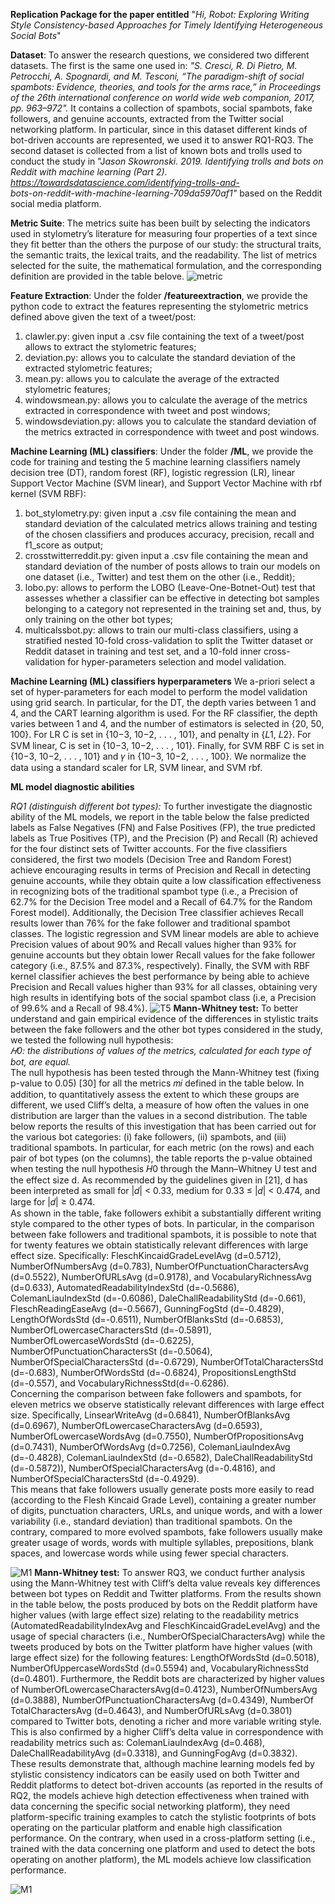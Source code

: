 **Replication Package for the paper entitled**  "*Hi, Robot: Exploring Writing Style Consistency-based Approaches for Timely  Identifying Heterogeneous Social Bots*"

**Dataset**:
To answer the research questions, we considered two different datasets. The first is the same one used in:
*"S. Cresci, R. Di Pietro, M. Petrocchi, A. Spognardi, and M. Tesconi,
“The paradigm-shift of social spambots: Evidence, theories, and tools
for the arms race,” in Proceedings of the 26th international conference
on world wide web companion, 2017, pp. 963–972".*
It contains a collection of spambots, social spambots, fake followers, and genuine accounts, extracted from the Twitter social networking platform. In particular, since in this dataset different kinds of bot-driven accounts are represented, we used it to answer RQ1-RQ3.
The second dataset is collected from a list of known bots and trolls used to conduct the study in "J*ason Skowronski. 2019.  Identifying trolls and bots on Reddit with machine learning (Part 2). https://towardsdatascience.com/identifying-trolls-and-  
bots-on-reddit-with-machine-learning-709da5970af1"* based on the  Reddit social media platform.

**Metric Suite**:
The metrics suite has been built by selecting the indicators
used in stylometry’s literature for measuring four properties
of a text since they fit better than the others the purpose of
our study: the structural traits, the semantic traits, the lexical
traits, and the readability. The list of metrics selected for the suite,
the mathematical formulation, and the corresponding definition
are provided in the table belove.
![metric
](https://user-images.githubusercontent.com/129288915/228536584-48f1ede2-05cb-418c-8781-c6e0cb701f08.png)

**Feature Extraction**:
Under the folder **/featureextraction**, we provide the python code to extract the features representing the stylometric metrics defined above given the text of a tweet/post:

 1. clawler.py: given input a .csv file containing the text of a tweet/post allows to extract the stylometric features;
 2. deviation.py: allows you to calculate the standard deviation of the extracted stylometric features;
 3. mean.py: allows you to calculate the average of the extracted stylometric features;
 4. windowsmean.py: allows you to calculate the average of the metrics extracted in correspondence with tweet and post windows;
 5. windowsdeviation.py: allows you to calculate  the standard deviation of the metrics extracted in correspondence with tweet and post windows.

**Machine Learning (ML) classifiers**:
Under the folder **/ML**, we provide the code for training and testing the 5 machine learning classifiers namely decision tree (DT), random forest (RF), logistic regression (LR), linear Support Vector Machine (SVM linear), and Support Vector Machine with rbf kernel (SVM RBF):
1. bot_stylometry.py: given input a .csv file containing the mean and standard deviation of the calculated metrics allows training and testing of the chosen classifiers and produces accuracy, precision, recall and f1_score as output;
2. crosstwitterreddit.py: given input a .csv file containing the mean and standard deviation of the number of posts allows to train our models on one dataset (i.e., Twitter) and test them on the other (i.e., Reddit);
3. lobo.py: allows to perform the LOBO (Leave-One-Botnet-Out) test that assesses whether a classifier can be effective in detecting bot samples belonging to a category not represented in the training set and, thus, by only training on the other bot types;
4. multicalssbot.py: allows to train our multi-class classifiers, using a stratified nested 10-fold cross-validation to split the Twitter dataset or Reddit dataset in training and test set, and a 10-fold inner cross-validation for hyper-parameters selection and model validation.

**Machine Learning (ML) classifiers hyperparameters**
We a-priori select a set of hyper-parameters for each model to perform the model validation   using grid search. In particular, for the DT, the depth varies between 1 and 4, and the CART learning algorithm is used. For the   RF classifier, the depth varies between 1 and 4, and the number of estimators is selected in  {20,  50,  100}. For LR C is set in  {10−3,  10−2, . . . ,  101}, and penalty in  {𝐿1, 𝐿2}. For SVM linear, C is set  in  {10−3,  10−2, . . . ,  101}. Finally, for SVM RBF C is set in  {10−3,  10−2, . . . ,  101}  and  𝛾  in  {10−3,  10−2, . . . ,  100}. We normalize the data using a standard scaler for LR, SVM linear, and SVM rbf.

**ML model diagnostic abilities**

*RQ1 (distinguish different bot types):*
To further investigate the diagnostic ability of the ML models, we report in the table below the false predicted labels as False Negatives (FN) and False Positives (FP), the true predicted labels as True Positives (TP), and the Precision (P) and Recall (R) achieved for the four distinct sets of Twitter accounts. For the five classifiers considered,  the first two models (Decision Tree and Random Forest) achieve encouraging results in terms of Precision and Recall in detecting genuine accounts, while they obtain quite a low classification effectiveness in recognizing bots of the traditional spambot type (i.e., a Precision of 62.7% for the Decision Tree model and a Recall of 64.7% for the Random Forest model). Additionally, the Decision Tree classifier achieves Recall results lower than 76% for the fake follower and traditional spambot classes. The logistic regression and SVM linear models are able to achieve Precision values of about 90% and Recall values higher than 93% for genuine accounts but they obtain lower Recall values for the fake follower category (i.e., 87.5% and 87.3%, respectively). Finally, the SVM with RBF kernel classifier achieves the best performance by being able to achieve Precision and Recall values higher than 93% for all classes, obtaining very high results in identifying bots of the social spambot class (i.e, a Precision of 99.6% and a Recall of 98.4%).
![T5](https://github.com/user-attachments/assets/584c64bb-6469-44ae-a085-b312f01e0893)
**Mann-Whitney test:**
To better understand and gain empirical evidence of the differences in stylistic traits between the fake followers and the other bot types considered in the study, we tested the following null hypothesis:  
*𝐻0: the distributions of values of the metrics, calculated for each type of bot, are equal.*  
The null hypothesis has been tested through the Mann-Whitney test (fixing p-value to 0.05) [30] for all the metrics  𝑚𝑖  defined in the table below. In addition, to quantitatively assess the extent to which these groups are different, we used Cliff’s delta, a measure of  how often the values in one distribution are larger than the values in a second distribution. The table below reports the results of this investigation that has been carried out for the various bot categories: (i) fake followers, (ii) spambots, and (iii) traditional spambots. In particular, for each metric (on the rows) and each pair of bot types (on the columns), the table reports the  p-value  obtained when testing the null hypothesis  𝐻0  through the Mann–Whitney U test and the effect size d. As recommended by the guidelines given in [21],  d  has been interpreted as  small  for  |𝑑|  <  0.33,  medium  for  0.33  ≤ |𝑑|  <  0.474,  and  large  for |𝑑| ≥  0.474.  
As shown in the table, fake followers exhibit a substantially different writing style compared to the other types of bots. In particular, in the comparison between fake followers and traditional spambots, it is possible to note that for twenty features we obtain statistically relevant differences with  large  effect size. Specifically:  FleschKincaidGradeLevelAvg (d=0.5712),  NumberOfNumbersAvg (d=0.783), NumberOfPunctuationCharactersAvg (d=0.5522),  NumberOfURLsAvg (d=0.9178), and  VocabularyRichnessAvg (d=0.633),  AutomatedReadabilityIndexStd (d=-0.5686), ColemanLiauIndexStd (d=-0.6086), DaleChallReadabilityStd (d=-0.661),  FleschReadingEaseAvg (d=-0.5667), GunningFogStd (d=-0.4829), LengthOfWordsStd (d=-0.6511), NumberOfBlanksStd (d=-0.6853), NumberOfLowercaseCharactersStd (d=-0.5891),  
NumberOfLowercaseWordsStd (d=-0.6225), NumberOfPunctuationCharactersSt (d=-0.5064), NumberOfSpecialCharactersStd (d=-0.6729), NumberOfTotalCharactersStd (d=-0.683), NumberOfWordsStd (d=-0.6824),  PropositionsLengthStd (d=-0.557), and VocabularyRichnessStd(d=-0.6286).  
Concerning the comparison between fake followers and spambots, for eleven metrics we observe statistically relevant differences with  large  effect size. Specifically,  LinsearWriteAvg (d=0.6841),  NumberOfBlanksAvg (d=0.6967), NumberOfLowercaseCharactersAvg (d=0.6593), NumberOfLowercaseWordsAvg (d=0.7550), NumberOfPropositionsAvg (d=0.7431), NumberOfWordsAvg (d=0.7256), ColemanLiauIndexAvg (d=-0.4828),  ColemanLiauIndexStd (d=-0.6582), DaleChallReadabilityStd (d=-0.5872)), NumberOfSpecialCharactersAvg (d=-0.4816), and NumberOfSpecialCharactersStd (d=-0.4929).  
This means that fake followers usually generate posts more easily to read (according to the Flesh Kincaid Grade Level), containing a greater number of digits, punctuation characters, URLs, and unique words, and with a lower variability (i.e., standard deviation) than traditional spambots. On the contrary, compared to more evolved spambots, fake followers usually make greater usage of words, words with multiple syllables, prepositions, blank spaces, and lowercase words while using fewer special characters.


![M1](https://github.com/user-attachments/assets/1efee3fd-769b-4afb-bac2-367b15a12573)
**Mann-Whitney test:**
To answer RQ3, we conduct further analysis using the Mann-Whitney test with Cliff’s delta value reveals key differences between bot types on Reddit and Twitter platforms.
From the results shown in the table below, the posts produced by bots on the Reddit platform have higher values (with large  effect size) relating to the readability metrics (AutomatedReadabilityIndexAvg  and  FleschKincaidGradeLevelAvg) and the usage of special characters (i.e.,  NumberOfSpecialCharactersAvg) while the tweets produced by bots on the Twitter platform have higher values (with  large  effect size) for the following features:  LengthOfWordsStd (d=0.5018), NumberOfUppercaseWordsStd (d=0.5594) and, VocabularyRichnessStd (d=0.4801). Furthermore, the Reddit bots are characterized by higher values of  NumberOfLowercaseCharactersAvg(d=0.4123),  NumberOfNumbersAvg (d=0.3888), NumberOfPunctuationCharactersAvg (d=0.4349), NumberOf TotalCharactersAvg (d=0.4643), and  NumberOfURLsAvg (d=0.3801)  compared to Twitter bots, denoting a richer and more variable writing style. This is also confirmed by a higher Cliff’s delta value in correspondence with readability metrics such as:  ColemanLiauIndexAvg (d=0.468), DaleChallReadabilityAvg (d=0.3318), and  GunningFogAvg (d=0.3832). These results demonstrate that, although machine learning models fed by stylistic consistency indicators can be easily used on both Twitter and Reddit platforms to detect bot-driven accounts (as reported in the results of RQ2, the models achieve high detection effectiveness when trained with data concerning the specific social networking platform), they need platform-specific training examples to catch the stylistic footprints of bots operating on the particular platform and enable high classification performance. On the contrary, when used in a cross-platform setting (i.e., trained with the data concerning one platform and used to detect the bots operating on another platform), the ML models achieve low classification performance.

![M1](https://github.com/user-attachments/assets/98355e77-17ec-48cb-9a11-aa29a9240652)
